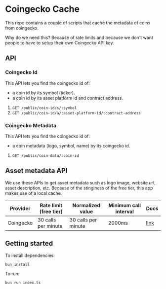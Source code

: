 # Coingecko Cache

This repo contains a couple of scripts that cache the metadata of coins from coingecko.

Why do we need this? Because of rate limits and because we don't want people to have to setup their
own Coingecko API key.

## API

### Coingecko Id

This API lets you find the coingecko id of:

- a coin id by its symbol (ticker).
- a coin id by its asset platform id and contract address.

1. `GET /public/coin-id/s/:symbol`
2. `GET /public/coin-id/a/:asset-platform-id/:contract-address`

### Coingecko Metadata

This API lets you find the coingecko id of:

- a coin metadata (logo, symbol, name) by its coingecko id.

1. `GET /public/coin-data/:coin-id`

<!-- - a chain id by its chain id. -->
<!-- `GET /public/asset-platform-id/:chainId` -->

## Asset metadata API

We use these APIs to get asset metadata such as logo image, website url, asset description, etc.
Because of the stinginess of the free tier, this app makes use of a local cache.

| Provider  | Rate limit (free tier) | Normalized value    | Minimum call interval | Docs                                            |
| --------- | ---------------------- | ------------------- | --------------------- | ----------------------------------------------- |
| Coingecko | 30 calls per minute    | 30 calls per minute | 2000ms                | [link](https://docs.coingecko.com/reference/common-errors-rate-limit#rate-limit) |

## Getting started

To install dependencies:

```bash
bun install
```

To run:

```bash
bun run index.ts
```
